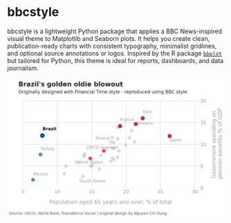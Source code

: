# bbcstyle
bbcstyle is a lightweight Python package that applies a BBC News-inspired visual theme to Matplotlib and Seaborn plots. It helps you create clean, publication-ready charts with consistent typography, minimalist gridlines, and optional source annotations or logos. Inspired by the R package [`bbplot`](https://github.com/bbc/bbplot)  but tailored for Python, this theme is ideal for reports, dashboards, and data journalism.


<img src="assets/pensions_plot.png" alt="BBC style" width="800"/>
